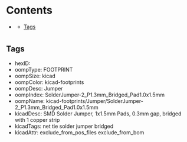 



Contents
========

* [](#)
	* [Tags](#tags)

# 

## Tags

- hexID: 
- oompType: FOOTPRINT
- oompSize: kicad
- oompColor: kicad-footprints
- oompDesc: Jumper
- oompIndex: SolderJumper-2_P1.3mm_Bridged_Pad1.0x1.5mm
- oompName: kicad-footprints/Jumper/SolderJumper-2_P1.3mm_Bridged_Pad1.0x1.5mm
- kicadDesc: SMD Solder Jumper, 1x1.5mm Pads, 0.3mm gap, bridged with 1 copper strip
- kicadTags: net tie solder jumper bridged
- kicadAttr: exclude_from_pos_files exclude_from_bom
